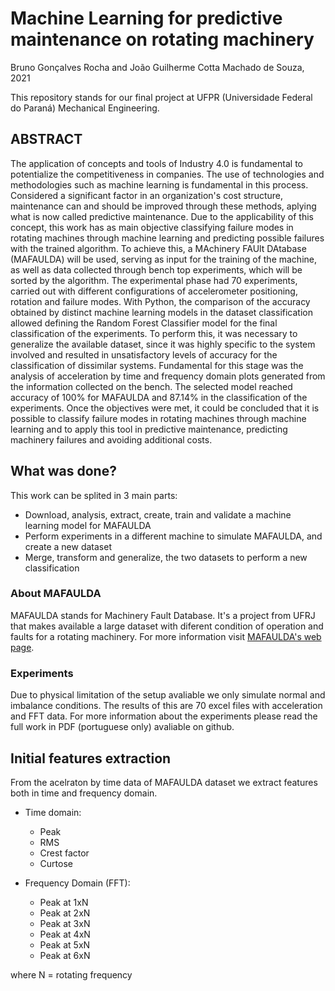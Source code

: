 # Machine Learning for predictive maintenance on rotating machinery
Bruno Gonçalves Rocha and João Guilherme Cotta Machado de Souza, 2021

This repository stands for our final project at UFPR (Universidade Federal do Paraná) Mechanical Engineering.

## ABSTRACT
The application of concepts and tools of Industry 4.0 is fundamental to potentialize the competitiveness in companies. The use of technologies and methodologies such as machine learning is fundamental in this process. Considered a significant factor in an organization's cost structure, maintenance can and should be improved through these methods, aplying what is now called predictive maintenance. Due to the applicability of this concept, this work has as main objective classifying failure modes in rotating machines through machine learning and predicting possible failures with the trained algorithm. To achieve this, a MAchinery FAUlt DAtabase (MAFAULDA) will be used, serving as input for the training of the machine, as well as data collected through bench top experiments, which will be sorted by the algorithm. The experimental phase had 70 experiments, carried out with different configurations of accelerometer positioning, rotation and failure modes. With Python, the comparison of the accuracy obtained by distinct machine learning models in the dataset classification allowed defining the Random Forest Classifier model for the final classification of the experiments. To perform this, it was necessary to generalize the available dataset, since it was highly specific to the system involved and resulted in unsatisfactory levels of accuracy for the classification of dissimilar systems. Fundamental for this stage was the analysis of acceleration by time and frequency domain plots generated from the information collected on the bench. The selected model reached accuracy of 100% for MAFAULDA and 87.14% in the classification of the experiments. Once the objectives were met, it could be concluded that it is possible to classify failure modes in rotating machines through machine learning and to apply this tool in predictive maintenance, predicting machinery failures and avoiding additional costs.

## What was done?
This work can be splited in 3 main parts:
  * Download, analysis, extract, create, train and validate a machine learning model for MAFAULDA
  * Perform experiments in a different machine to simulate MAFAULDA, and create a new dataset
  * Merge, transform and generalize, the two datasets to perform a new classification
 

### About MAFAULDA

MAFAULDA stands for Machinery Fault Database. It's a project from UFRJ that makes available a large dataset with diferent condition of operation and faults for a rotating machinery. For more information visit [MAFAULDA's web page](http://www02.smt.ufrj.br/~offshore/mfs/page_01.html).


### Experiments

Due to physical limitation of the setup avaliable we only simulate normal and imbalance conditions. The results of this are 70 excel files with acceleration and FFT data.
For more information about the experiments please read the full work in PDF (portuguese only) avaliable on github.

## Initial features extraction

From the acelraton by time data of MAFAULDA dataset we extract features both in time and frequency domain.
* Time domain:
  * Peak
  * RMS
  * Crest factor
  * Curtose

* Frequency Domain (FFT):
  * Peak at 1xN
  * Peak at 2xN
  * Peak at 3xN
  * Peak at 4xN
  * Peak at 5xN
  * Peak at 6xN
  
where N = rotating frequency
